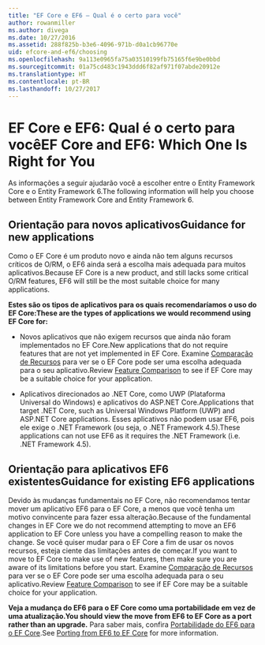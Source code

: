 ```yaml
---
title: "EF Core e EF6 – Qual é o certo para você"
author: rowanmiller
ms.author: divega
ms.date: 10/27/2016
ms.assetid: 288f825b-b3e6-4096-971b-d0a1cb96770e
uid: efcore-and-ef6/choosing
ms.openlocfilehash: 9a113e0965fa75a03510199fb75165f6e9be0bbd
ms.sourcegitcommit: 01a75cd483c1943ddd6f82af971f07abde20912e
ms.translationtype: HT
ms.contentlocale: pt-BR
ms.lasthandoff: 10/27/2017
---
```

# <a name="ef-core-and-ef6-which-one-is-right-for-you"></a><span data-ttu-id="7c083-102">EF Core e EF6: Qual é o certo para você</span><span class="sxs-lookup"><span data-stu-id="7c083-102">EF Core and EF6: Which One Is Right for You</span></span>

<span data-ttu-id="7c083-103">As informações a seguir ajudarão você a escolher entre o Entity Framework Core e o Entity Framework 6.</span><span class="sxs-lookup"><span data-stu-id="7c083-103">The following information will help you choose between Entity Framework Core and Entity Framework 6.</span></span>

## <a name="guidance-for-new-applications"></a><span data-ttu-id="7c083-104">Orientação para novos aplicativos</span><span class="sxs-lookup"><span data-stu-id="7c083-104">Guidance for new applications</span></span>

<span data-ttu-id="7c083-105">Como o EF Core é um produto novo e ainda não tem alguns recursos críticos de O/RM, o EF6 ainda será a escolha mais adequada para muitos aplicativos.</span><span class="sxs-lookup"><span data-stu-id="7c083-105">Because EF Core is a new product, and still lacks some critical O/RM features, EF6 will still be the most suitable choice for many applications.</span></span>

<span data-ttu-id="7c083-106">**Estes são os tipos de aplicativos para os quais recomendaríamos o uso do EF Core:**</span><span class="sxs-lookup"><span data-stu-id="7c083-106">**These are the types of applications we would recommend using EF Core for:**</span></span>

* <span data-ttu-id="7c083-107">Novos aplicativos que não exigem recursos que ainda não foram implementados no EF Core.</span><span class="sxs-lookup"><span data-stu-id="7c083-107">New applications that do not require features that are not yet implemented in EF Core.</span></span> <span data-ttu-id="7c083-108">Examine [Comparação de Recursos](features.md) para ver se o EF Core pode ser uma escolha adequada para o seu aplicativo.</span><span class="sxs-lookup"><span data-stu-id="7c083-108">Review [Feature Comparison](features.md) to see if EF Core may be a suitable choice for your application.</span></span>

* <span data-ttu-id="7c083-109">Aplicativos direcionados ao .NET Core, como UWP (Plataforma Universal do Windows) e aplicativos do ASP.NET Core.</span><span class="sxs-lookup"><span data-stu-id="7c083-109">Applications that target .NET Core, such as Universal Windows Platform (UWP) and ASP.NET Core applications.</span></span> <span data-ttu-id="7c083-110">Esses aplicativos não podem usar EF6, pois ele exige o .NET Framework (ou seja, o .NET Framework 4.5).</span><span class="sxs-lookup"><span data-stu-id="7c083-110">These applications can not use EF6 as it requires the .NET Framework (i.e. .NET Framework 4.5).</span></span>

## <a name="guidance-for-existing-ef6-applications"></a><span data-ttu-id="7c083-111">Orientação para aplicativos EF6 existentes</span><span class="sxs-lookup"><span data-stu-id="7c083-111">Guidance for existing EF6 applications</span></span>

<span data-ttu-id="7c083-112">Devido às mudanças fundamentais no EF Core, não recomendamos tentar mover um aplicativo EF6 para o EF Core, a menos que você tenha um motivo convincente para fazer essa alteração.</span><span class="sxs-lookup"><span data-stu-id="7c083-112">Because of the fundamental changes in EF Core we do not recommend attempting to move an EF6 application to EF Core unless you have a compelling reason to make the change.</span></span> <span data-ttu-id="7c083-113">Se você quiser mudar para o EF Core a fim de usar os novos recursos, esteja ciente das limitações antes de começar.</span><span class="sxs-lookup"><span data-stu-id="7c083-113">If you want to move to EF Core to make use of new features, then make sure you are aware of its limitations before you start.</span></span> <span data-ttu-id="7c083-114">Examine [Comparação de Recursos](features.md) para ver se o EF Core pode ser uma escolha adequada para o seu aplicativo.</span><span class="sxs-lookup"><span data-stu-id="7c083-114">Review [Feature Comparison](features.md) to see if EF Core may be a suitable choice for your application.</span></span>

<span data-ttu-id="7c083-115">**Veja a mudança do EF6 para o EF Core como uma portabilidade em vez de uma atualização.**</span><span class="sxs-lookup"><span data-stu-id="7c083-115">**You should view the move from EF6 to EF Core as a port rather than an upgrade.**</span></span> <span data-ttu-id="7c083-116">Para saber mais, confira [Portabilidade do EF6 para o EF Core](porting/index.md).</span><span class="sxs-lookup"><span data-stu-id="7c083-116">See [Porting from EF6 to EF Core](porting/index.md) for more information.</span></span>
